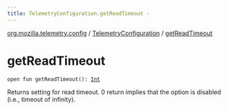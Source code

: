 ```yaml
---
title: TelemetryConfiguration.getReadTimeout - 
---
```


[org.mozilla.telemetry.config](../index.html) / [TelemetryConfiguration](index.html) / [getReadTimeout](./get-read-timeout.html)

# getReadTimeout

`open fun getReadTimeout(): `[`Int`](https://kotlinlang.org/api/latest/jvm/stdlib/kotlin/-int/index.html)

Returns setting for read timeout. 0 return implies that the option is disabled (i.e., timeout of infinity).

